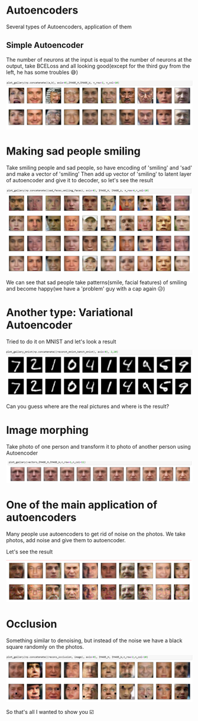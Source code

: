 # Autoencoders
Several types of Autoencoders, application of them
## Simple Autoencoder 
The number of neurons at the input is equal to the number of neurons at the output, take BCELoss and all looking good(except for the third guy from the left, he has some troubles 😅)

![Image alt](https://github.com/ugrozadidntwakeup/Images/blob/main/image/Faces.PNG)

# Making sad people smiling
Take smiling people and sad people, so have encoding of 'smiling' and 'sad' and make a vector of 'smiling'
Then add up vector of 'smiling' to latent layer of autoencoder and give it to decoder, so let's see the result

![Image alt](https://github.com/ugrozadidntwakeup/Images/blob/main/image/smiling.PNG)

We can see that sad people take patterns(smile, facial features) of smiling and become happy(we have a 'problem' guy with a cap again 😥)

# Another type: Variational Autoencoder 
Tried to do it on MNIST and let's look a result 

![Image alt](https://github.com/ugrozadidntwakeup/Images/blob/main/image/MNIST.PNG)

Сan you guess where are the real pictures and where is the result?

# Image morphing
Take photo of one person and transform it to photo of another person using Autoencoder

![Image alt](https://github.com/ugrozadidntwakeup/Images/blob/main/image/morphing.PNG)

# One of the main application of autoencoders
Many people use autoencoders to get rid of noise on the photos. We take photos, add noise and give them to autoencoder.  

Let's see the result

![Image alt](https://github.com/ugrozadidntwakeup/Images/blob/main/image/denoising.PNG)

# Occlusion
Something similar to denoising, but instead of the noise we have a black square randomly on the photos.

![Image alt](https://github.com/ugrozadidntwakeup/Images/blob/main/image/occlusion.PNG)

So that's all I wanted to show you ☑️
